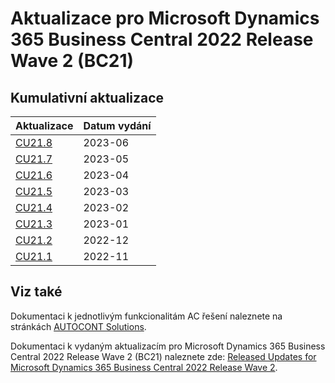 # Aktualizace pro Microsoft Dynamics 365 Business Central 2022 Release Wave 2 (BC21)

## Kumulativní aktualizace

|Aktualizace |Datum vydání  |
|---------|---------|
|[CU21.8](2023-06-CU21.8-Changes.md) |2023-06 |
|[CU21.7](2023-05-CU21.7-Changes.md) |2023-05 |
|[CU21.6](2023-04-CU21.6-Changes.md) |2023-04 |
|[CU21.5](2023-03-CU21.5-Changes.md) |2023-03 |
|[CU21.4](2023-02-CU21.4-Changes.md) |2023-02 |
|[CU21.3](2023-01-CU21.3-Changes.md) |2023-01 |
|[CU21.2](2022-12-CU21.2-Changes.md) |2022-12 |
|[CU21.1](2022-11-CU21.1-Changes.md) |2022-11 |

<!--

|[CU21.14](2023-12-CU21.14-Changes.md) |2023-12 |
|[CU21.13](2023-11-CU21.13-Changes.md) |2023-11 |
|[CU21.12](2023-10-CU21.12-Changes.md) |2023-10 |
|[CU21.11](2023-09-CU21.11-Changes.md) |2023-09 |
|[CU21.10](2023-08-CU21.10-Changes.md) |2023-08 |
|[CU21.9](2023-07-CU21.9-Changes.md) |2023-07 |

-->

## Viz také

Dokumentaci k jednotlivým funkcionalitám AC řešení naleznete na stránkách [AUTOCONT Solutions](https://muj.autocont.cz/docs/cs-cz/dynamics365/business-central/AC-Solutions/ac-solutions.html).  

Dokumentaci k vydaným aktualizacím pro Microsoft Dynamics 365 Business Central 2022 Release Wave 2 (BC21) naleznete zde: [Released Updates for Microsoft Dynamics 365 Business Central 2022 Release Wave 2](https://support.microsoft.com/en-us/topic/released-updates-for-microsoft-dynamics-365-business-central-2022-release-wave-2-8efa5bbb-3cd5-4445-ba3a-0752694bf46f).  
